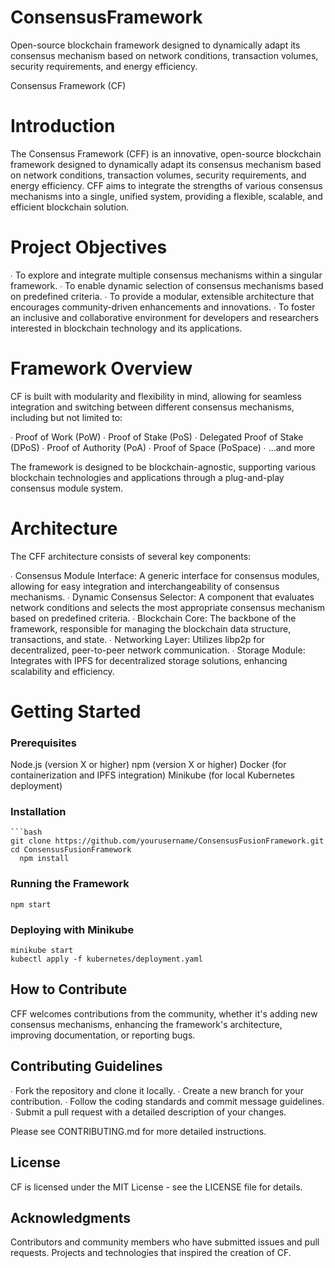 # ConsensusFramework
Open-source blockchain framework designed to dynamically adapt its consensus mechanism based on network conditions, transaction volumes, security requirements, and energy efficiency.

Consensus Framework (CF)

# Introduction

The Consensus Framework (CFF) is an innovative, open-source blockchain framework designed to dynamically adapt its consensus mechanism based on network conditions, transaction volumes, security requirements, and energy efficiency. CFF aims to integrate the strengths of various consensus mechanisms into a single, unified system, providing a flexible, scalable, and efficient blockchain solution.
  
# Project Objectives

  ∙ To explore and integrate multiple consensus mechanisms within a singular framework.
  ∙ To enable dynamic selection of consensus mechanisms based on predefined criteria.
  ∙ To provide a modular, extensible architecture that encourages community-driven enhancements and innovations.
  ∙ To foster an inclusive and collaborative environment for developers and researchers interested in blockchain technology and its applications.

# Framework Overview

CF is built with modularity and flexibility in mind, allowing for seamless integration and switching between different consensus mechanisms, including but not limited to:

  ∙ Proof of Work (PoW)
  ∙ Proof of Stake (PoS)
  ∙ Delegated Proof of Stake (DPoS)
  ∙ Proof of Authority (PoA)
  ∙ Proof of Space (PoSpace)
   ∙ ...and more

The framework is designed to be blockchain-agnostic, supporting various blockchain technologies and applications through a plug-and-play consensus module system.

# Architecture

The CFF architecture consists of several key components:

∙ Consensus Module Interface: A generic interface for consensus modules, allowing for easy integration and interchangeability of consensus mechanisms.
∙ Dynamic Consensus Selector: A component that evaluates network conditions and selects the most appropriate consensus mechanism based on predefined criteria.
∙ Blockchain Core: The backbone of the framework, responsible for managing the blockchain data structure, transactions, and state.
∙ Networking Layer: Utilizes libp2p for decentralized, peer-to-peer network communication.
∙ Storage Module: Integrates with IPFS for decentralized storage solutions, enhancing scalability and efficiency.


# Getting Started

### Prerequisites
Node.js (version X or higher)
npm (version X or higher)
Docker (for containerization and IPFS integration)
Minikube (for local Kubernetes deployment)


### Installation

    ```bash
    git clone https://github.com/yourusername/ConsensusFusionFramework.git
    cd ConsensusFusionFramework
      npm install

### Running the Framework
    npm start
    
### Deploying with Minikube

    minikube start
    kubectl apply -f kubernetes/deployment.yaml

## How to Contribute

CFF welcomes contributions from the community, whether it's adding new consensus mechanisms, enhancing the framework's architecture, improving documentation, or reporting bugs.

## Contributing Guidelines

  ∙ Fork the repository and clone it locally.
  ∙ Create a new branch for your contribution.
  ∙ Follow the coding standards and commit message guidelines.
  ∙ Submit a pull request with a detailed description of your changes.

Please see CONTRIBUTING.md for more detailed instructions.

## License

CF is licensed under the MIT License - see the LICENSE file for details.

## Acknowledgments

Contributors and community members who have submitted issues and pull requests.
Projects and technologies that inspired the creation of CF.
